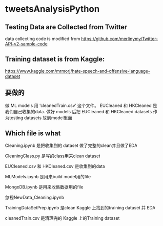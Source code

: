 # tweetsAnalysisPython

## Testing Data are Collected from Twitter
data collecting code is modified from https://github.com/merlinymy/Twitter-API-v2-sample-code 
## Training dataset is from Kaggle:
https://www.kaggle.com/mrmorj/hate-speech-and-offensive-language-dataset

## 要做的
做 ML models 用 ‘cleanedTrain.csv’ 这个文件。
EUCleaned 和 HKCleaned 是我们自己收集的data.
做好 models 后把 EUCleaned 和 HKCleaned datasets 作为testing datasets 放到model里面

## Which file is what
Cleaning.ipynb 是把收集到的 dataset 做了完整的clean并且做了EDA

CleaningClass.py 是写的class用来clean dataset

EUCleaned.csv 和 HKCleaned.csv 是收集到的data

MLModels.ipynb 是用来build model用的file

MongoDB.ipynb 是用来收集数据用的file

忽视NewData_Cleaning.ipynb

TrainingDataSetPrep.ipynb 是clean Kaggle 上找到的training dataset 并 EDA

cleanedTrain.csv 是清理完的 Kaggle 上的Training dataset




